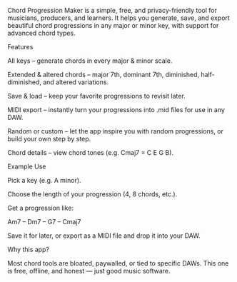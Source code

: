 Chord Progression Maker is a simple, free, and privacy-friendly tool for musicians, producers, and learners.
It helps you generate, save, and export beautiful chord progressions in any major or minor key, with support for advanced chord types.

Features

All keys – generate chords in every major & minor scale.

Extended & altered chords – major 7th, dominant 7th, diminished, half-diminished, and altered variations.

Save & load – keep your favorite progressions to revisit later.

MIDI export – instantly turn your progressions into .mid files for use in any DAW.

Random or custom – let the app inspire you with random progressions, or build your own step by step.

Chord details – view chord tones (e.g. Cmaj7 = C E G B).

Example Use

Pick a key (e.g. A minor).

Choose the length of your progression (4, 8 chords, etc.).

Get a progression like:

Am7 – Dm7 – G7 – Cmaj7


Save it for later, or export as a MIDI file and drop it into your DAW.

Why this app?

Most chord tools are bloated, paywalled, or tied to specific DAWs.
This one is free, offline, and honest — just good music software.
